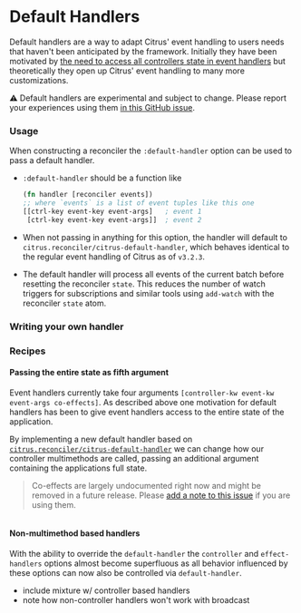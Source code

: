 # Default Handlers

Default handlers are a way to adapt Citrus' event handling to users needs that
haven't been anticipated by the framework. Initially they have been motivated
by [the need to access all controllers state in event
handlers](https://github.com/clj-commons/citrus/issues/50) but theoretically
they open up Citrus' event handling to many more customizations. 

:warning: Default handlers are experimental and subject to change. Please
report your experiences using them [in this GitHub issue]().

### Usage 

When constructing a reconciler the `:default-handler` option can be used to 
pass a default handler.

- `:default-handler` should be a function like 
  ```clj
  (fn handler [reconciler events])
  ;; where `events` is a list of event tuples like this one
  [[ctrl-key event-key event-args]   ; event 1
   [ctrl-key event-key event-args]]  ; event 2
  ```

- When not passing in anything for this option, the handler will default to
  `citrus.reconciler/citrus-default-handler`, which behaves identical to the
  regular event handling of Citrus as of `v3.2.3`.
- The default handler will process all events of the current batch before
  resetting the reconciler `state`. This reduces the number of watch triggers
  for subscriptions and similar tools using `add-watch` with the reconciler
  `state` atom.

### Writing your own handler

### Recipes

#### Passing the entire state as fifth argument

Event handlers currently take four arguments `[controller-kw event-kw
event-args co-effects]`. As described above one motivation for default handlers
has been to give event handlers access to the entire state of the application.

By implementing a new default handler based on [`citrus.reconciler/citrus-default-handler`]() we can change how our controller multimethods are called, passing an additional argument containing the applications full state.

> Co-effects are largely undocumented right now and might be removed in a
> future release. Please [add a note to this
> issue](https://github.com/clj-commons/citrus/issues/51) if you are using
> them.

```diff
```

#### Non-multimethod based handlers

With the ability to override the `default-handler` the `controller` and `effect-handlers` options almost become superfluous as all behavior influenced by these options can now also be controlled via `default-handler`. 

- include mixture w/ controller based handlers
- note how non-controller handlers won't work with broadcast
